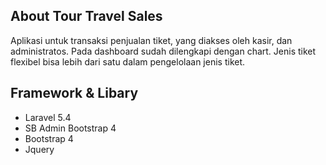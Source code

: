 ## About Tour Travel Sales
Aplikasi untuk transaksi penjualan tiket, yang diakses oleh kasir, dan administratos. Pada dashboard sudah dilengkapi dengan chart. Jenis tiket flexibel bisa lebih dari satu dalam pengelolaan jenis tiket.

## Framework & Libary
- Laravel 5.4
- SB Admin Bootstrap 4
- Bootstrap 4
- Jquery
